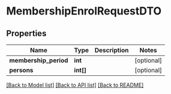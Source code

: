 # MembershipEnrolRequestDTO

## Properties
Name | Type | Description | Notes
------------ | ------------- | ------------- | -------------
**membership_period** | **int** |  | [optional] 
**persons** | **int[]** |  | [optional] 

[[Back to Model list]](../README.md#documentation-for-models) [[Back to API list]](../README.md#documentation-for-api-endpoints) [[Back to README]](../README.md)


